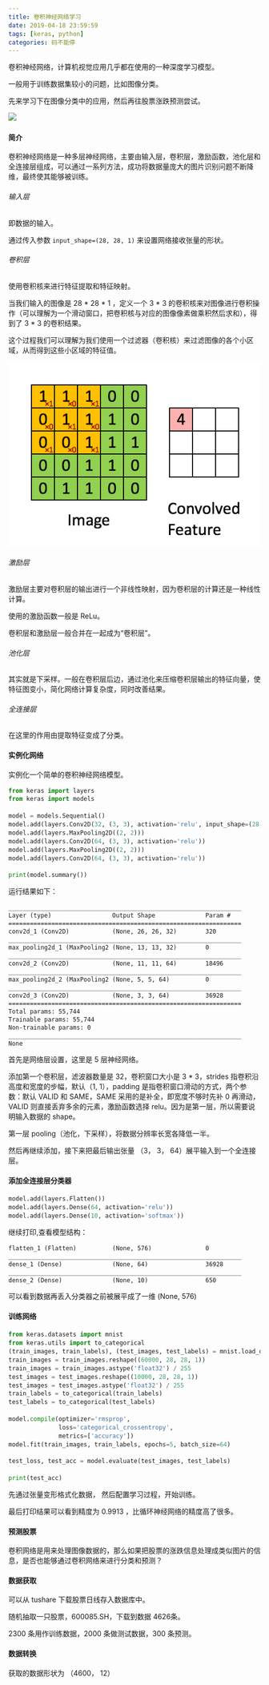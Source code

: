 ```yaml
---
title: 卷积神经网络学习
date: 2019-04-18 23:59:59
tags: [keras, python]
categories: 码不能停
---
```



卷积神经网络，计算机视觉应用几乎都在使用的一种深度学习模型。

一般用于训练数据集较小的问题，比如图像分类。

先来学习下在图像分类中的应用，然后再往股票涨跌预测尝试。


![](convnet-learn/cover.gif)
<!-- more -->
#### 简介
卷积神经网络是一种多层神经网络，主要由输入层，卷积层，激励函数，池化层和全连接层组成，可以通过一系列方法，成功将数据量庞大的图片识别问题不断降维，最终使其能够被训练。

###### 输入层
即数据的输入。

通过传入参数 `input_shape=(28, 28, 1)` 来设置网络接收张量的形状。

###### 卷积层
使用卷积核来进行特征提取和特征映射。

当我们输入的图像是 28 * 28 * 1 ，定义一个 3 * 3 的卷积核来对图像进行卷积操作（可以理解为一个滑动窗口，把卷积核与对应的图像像素做乘积然后求和），得到了 3 * 3 的卷积结果。

这个过程我们可以理解为我们使用一个过滤器（卷积核）来过滤图像的各个小区域，从而得到这些小区域的特征值。

![](convnet-learn/conv.gif)

###### 激励层
激励层主要对卷积层的输出进行一个非线性映射，因为卷积层的计算还是一种线性计算。

使用的激励函数一般是 ReLu。

卷积层和激励层一般合并在一起成为“卷积层”。

###### 池化层
其实就是下采样。一般在卷积层后边，通过池化来压缩卷积层输出的特征向量，使特征图变小，简化网络计算复杂度，同时改善结果。

###### 全连接层
在这里的作用由提取特征变成了分类。

#### 实例化网络
实例化一个简单的卷积神经网络模型。
```python
from keras import layers
from keras import models

model = models.Sequential()
model.add(layers.Conv2D(32, (3, 3), activation='relu', input_shape=(28, 28, 1)))
model.add(layers.MaxPooling2D((2, 2)))
model.add(layers.Conv2D(64, (3, 3), activation='relu'))
model.add(layers.MaxPooling2D((2, 2)))
model.add(layers.Conv2D(64, (3, 3), activation='relu'))

print(model.summary())
```

运行结果如下：
```log
_________________________________________________________________
Layer (type)                 Output Shape              Param #
=================================================================
conv2d_1 (Conv2D)            (None, 26, 26, 32)        320
_________________________________________________________________
max_pooling2d_1 (MaxPooling2 (None, 13, 13, 32)        0
_________________________________________________________________
conv2d_2 (Conv2D)            (None, 11, 11, 64)        18496
_________________________________________________________________
max_pooling2d_2 (MaxPooling2 (None, 5, 5, 64)          0
_________________________________________________________________
conv2d_3 (Conv2D)            (None, 3, 3, 64)          36928
=================================================================
Total params: 55,744
Trainable params: 55,744
Non-trainable params: 0
_________________________________________________________________
None
```


首先是网络层设置，这里是 5 层神经网络。

添加第一个卷积层，滤波器数量是 32，卷积窗口大小是 3 * 3，strides 指卷积沿高度和宽度的步幅，默认（1, 1），padding 是指卷积窗口滑动的方式，两个参数：默认 VALID 和 SAME，SAME 采用的是补全，即宽度不够时先补 0 再滑动，VALID 则直接丢弃多余的元素，激励函数选择 relu。因为是第一层，所以需要说明输入数据的 shape。


第一层 pooling（池化，下采样），将数据分辨率长宽各降低一半。

然后再继续添加，接下来把最后输出张量 （3， 3， 64）展平输入到一个全连接层。

#### 添加全连接层分类器
```python
model.add(layers.Flatten())
model.add(layers.Dense(64, activation='relu'))
model.add(layers.Dense(10, activation='softmax'))
```
继续打印,查看模型结构：

```log
flatten_1 (Flatten)          (None, 576)               0
_________________________________________________________________
dense_1 (Dense)              (None, 64)                36928
_________________________________________________________________
dense_2 (Dense)              (None, 10)                650
```
可以看到数据再丢入分类器之前被展平成了一维 (None, 576)


#### 训练网络

```python
from keras.datasets import mnist
from keras.utils import to_categorical
(train_images, train_labels), (test_images, test_labels) = mnist.load_data()
train_images = train_images.reshape((60000, 28, 28, 1))
train_images = train_images.astype('float32') / 255
test_images = test_images.reshape((10000, 28, 28, 1))
test_images = test_images.astype('float32') / 255
train_labels = to_categorical(train_labels)
test_labels = to_categorical(test_labels)

model.compile(optimizer='rmsprop',
              loss='categorical_crossentropy',
              metrics=['accuracy'])
model.fit(train_images, train_labels, epochs=5, batch_size=64)

test_loss, test_acc = model.evaluate(test_images, test_labels)

print(test_acc)
```

先通过张量变形格式化数据， 然后配置学习过程，开始训练。

最后打印结果可以看到精度为 0.9913 ，比循环神经网络的精度高了很多。

#### 预测股票
卷积网络是用来处理图像数据的，那么如果把股票的涨跌信息处理成类似图片的信息，是否也能够通过卷积网络来进行分类和预测？

#### 数据获取

可以从 tushare 下载股票日线存入数据库中。

随机抽取一只股票，600085.SH，下载到数据 4626条。

2300 条用作训练数据，2000 条做测试数据，300 条预测。


#### 数据转换
获取的数据形状为 （4600， 12）
